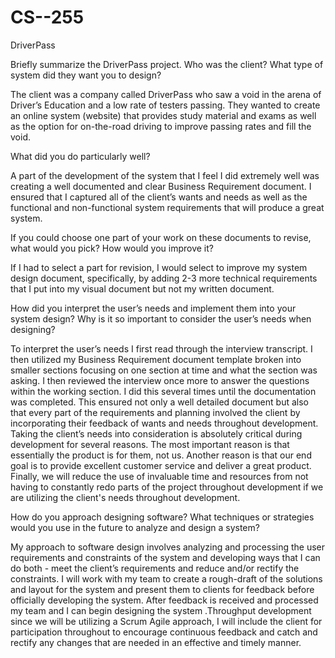 # CS--255

DriverPass


Briefly summarize the DriverPass project. Who was the client? What type of system did they want you to design?
  
  The client was a company called DriverPass who saw a void in the arena of Driver’s Education and a low rate of testers passing. They wanted to create an online system (website) that provides study material and exams as well as the option for on-the-road driving to improve passing rates and fill the void. 


What did you do particularly well?

A part of the development of the system that I feel I did extremely well was creating a well documented and clear Business Requirement document. I ensured that I captured all of the client’s wants and needs as well as the functional and non-functional system requirements that will produce a great system. 


If you could choose one part of your work on these documents to revise, what would you pick? How would you improve it?

If I had to select a part for revision, I would select to improve my system design document, specifically, by adding 2-3 more technical requirements that I put into my visual document but not my written document.


How did you interpret the user’s needs and implement them into your system design? Why is it so important to consider the user’s needs when designing?

To interpret the user’s needs I first read through the interview transcript. I then utilized my Business Requirement document template broken into smaller sections focusing on one section at time and what the section was asking. I then reviewed the interview once more to answer the questions within the working section. I did this several times until the documentation was completed. This ensured not only a well detailed document but also that every part of the requirements and planning involved the client by incorporating their feedback of wants and needs throughout development. Taking the client’s needs into consideration is absolutely critical during development for several reasons. The most important reason is that essentially the product is for them, not us. Another reason is that our end goal is to provide excellent customer service and deliver a great product. Finally, we will reduce the use of invaluable time and resources from not having to constantly redo parts of the project throughout development if we are utilizing the client's needs throughout development. 


How do you approach designing software? What techniques or strategies would you use in the future to analyze and design a system?

My approach to software design involves analyzing and processing the user requirements and constraints of the system and developing ways that I can do both - meet the client’s requirements and reduce and/or rectify the constraints. I will work with my team to create a rough-draft of the solutions and layout for the system and present them to clients for feedback before officially developing the system. After feedback is received and processed my team and I can begin designing the system .Throughput development since we will be utilizing a Scrum Agile approach, I will include the client for participation throughout to encourage continuous feedback and catch and rectify any changes that are needed in an effective and timely manner.  
